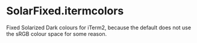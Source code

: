 # SolarFixed.itermcolors

Fixed Solarized Dark colours for iTerm2, because the default does not use the sRGB colour space for some reason.
